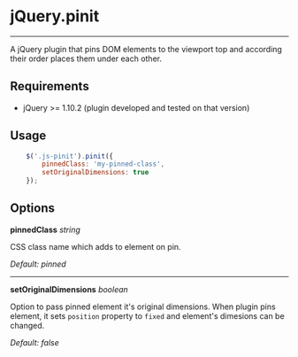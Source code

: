 # jQuery.pinit #
----------
A jQuery plugin that pins DOM elements to the viewport top and according their order places them under each other.

## Requirements

-  jQuery >= 1.10.2 (plugin developed and tested on that version)

## Usage

```javascript
	$('.js-pinit').pinit({
		pinnedClass: 'my-pinned-class',
		setOriginalDimensions: true
	});
```

## Options
**pinnedClass** *string*

CSS class name which adds to element on pin.

*Default: pinned*

----------

**setOriginalDimensions** *boolean*

Option to pass pinned element it's original dimensions. When plugin pins element, it sets `position` property to `fixed` and element's dimesions can be changed.

*Default: false*